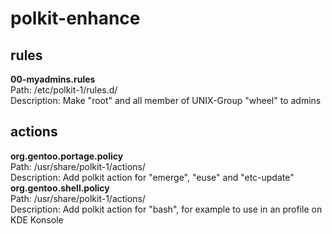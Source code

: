 polkit-enhance
==============
rules
-----
**00-myadmins.rules**  
Path: /etc/polkit-1/rules.d/  
Description: Make "root" and all member of UNIX-Group "wheel" to admins  

actions
-------
**org.gentoo.portage.policy**  
Path: /usr/share/polkit-1/actions/  
Description: Add polkit action for "emerge", "euse" and "etc-update"  
**org.gentoo.shell.policy**  
Path: /usr/share/polkit-1/actions/  
Description: Add polkit action for "bash", for example to use in an profile on KDE Konsole  
